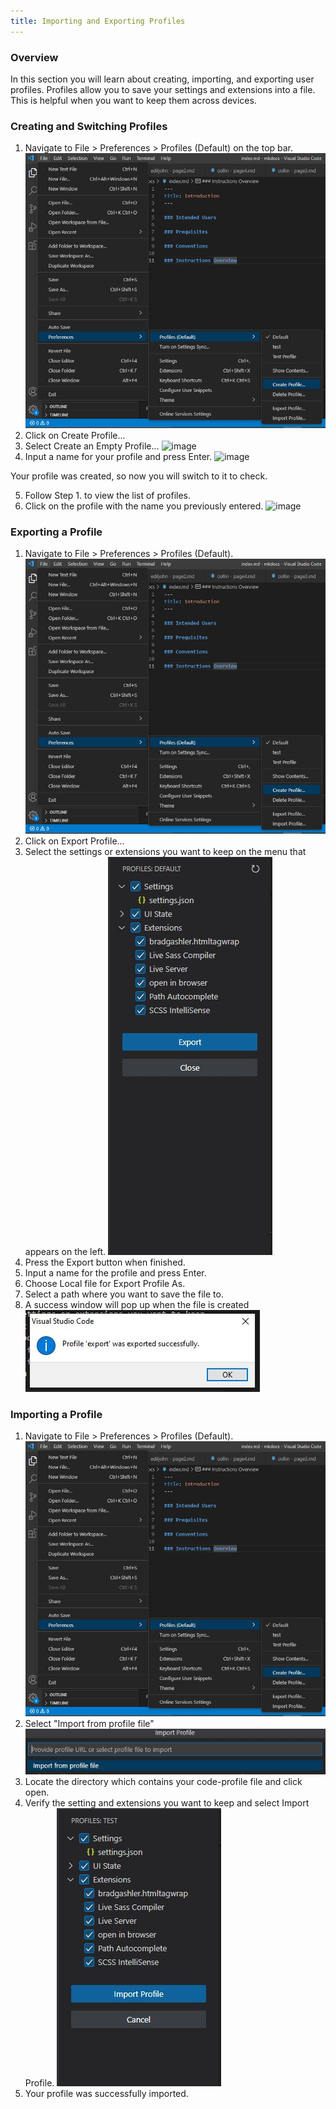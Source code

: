 ```yaml
---
title: Importing and Exporting Profiles
---
```


### Overview
In this section you will learn about creating, importing, and exporting user profiles. Profiles allow you to save your settings and extensions into a file. This is helpful when you want to keep them across devices. 

### Creating and Switching Profiles
1. Navigate to File > Preferences > Profiles (Default) on the top bar.
![image](images/page2-img1.jpg)
2. Click on Create Profile...
3. Select Create an Empty Profile...
![image](images/page2-img2.jpg)
4. Input a name for your profile and press Enter.
![image](images/page2-img3.jpg)

Your profile was created, so now you will switch to it to check.

5. Follow Step 1. to view the list of profiles.
6. Click on the profile with the name you previously entered.
![image](images/page2-img4.jpg)

### Exporting a Profile
1. Navigate to File > Preferences > Profiles (Default).
![image](images/page2-img1.jpg)
2. Click on Export Profile...
3. Select the settings or extensions you want to keep on the menu that appears on the left.
![image](images/page2-img5.jpg)
4. Press the Export button when finished.
5. Input a name for the profile and press Enter.
6. Choose Local file for Export Profile As.
7. Select a path where you want to save the file to.
8. A success window will pop up when the file is created
![image](images/page2-img6.jpg)

### Importing a Profile
1. Navigate to File > Preferences > Profiles (Default).
![image](images/page2-img1.jpg)
2. Select "Import from profile file"
![image](images/page2-img7.jpg)
3. Locate the directory which contains your code-profile file and click open.
4. Verify the setting and extensions you want to keep and select Import Profile.
![image](images/page2-img8.jpg)
5. Your profile was successfully imported.


